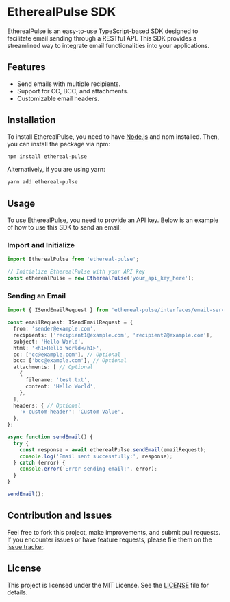 # EtherealPulse SDK

EtherealPulse is an easy-to-use TypeScript-based SDK designed to facilitate email sending through a RESTful API. This SDK provides a streamlined way to integrate email functionalities into your applications.

## Features

- Send emails with multiple recipients.
- Support for CC, BCC, and attachments.
- Customizable email headers.

## Installation

To install EtherealPulse, you need to have [Node.js](https://nodejs.org/) and npm installed. Then, you can install the package via npm:

```bash
npm install ethereal-pulse
```

Alternatively, if you are using yarn:

```bash
yarn add ethereal-pulse
```

## Usage

To use EtherealPulse, you need to provide an API key. Below is an example of how to use this SDK to send an email:

### Import and Initialize

```typescript
import EtherealPulse from 'ethereal-pulse';

// Initialize EtherealPulse with your API key
const etherealPulse = new EtherealPulse('your_api_key_here');
```

### Sending an Email

```typescript
import { ISendEmailRequest } from 'ethereal-pulse/interfaces/email-services.interface';

const emailRequest: ISendEmailRequest = {
  from: 'sender@example.com',
  recipients: ['recipient1@example.com', 'recipient2@example.com'],
  subject: 'Hello World',
  html: '<h1>Hello World</h1>',
  cc: ['cc@example.com'], // Optional
  bcc: ['bcc@example.com'], // Optional
  attachments: [ // Optional
    {
      filename: 'test.txt',
      content: 'Hello World',
    },
  ],
  headers: { // Optional
    'x-custom-header': 'Custom Value',
  },
};

async function sendEmail() {
  try {
    const response = await etherealPulse.sendEmail(emailRequest);
    console.log('Email sent successfully:', response);
  } catch (error) {
    console.error('Error sending email:', error);
  }
}

sendEmail();
```

## Contribution and Issues

Feel free to fork this project, make improvements, and submit pull requests. If you encounter issues or have feature requests, please file them on the [issue tracker](https://github.com/yourrepo/ethereal-pulse/issues).

## License

This project is licensed under the MIT License. See the [LICENSE](LICENSE) file for details.
